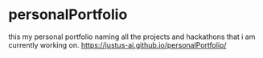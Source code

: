 # personalPortfolio
this my personal portfolio naming all the projects and hackathons that i am currently working on.
https://justus-ai.github.io/personalPortfolio/